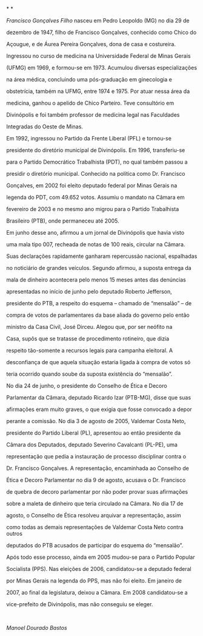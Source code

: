 

* *



*Francisco Gonçalves Filho* nasceu em Pedro Leopoldo (MG) no dia 29 de

dezembro de 1947, filho de Francisco Gonçalves, conhecido como Chico do

Açougue, e de Áurea Pereira Gonçalves, dona de casa e costureira.



Ingressou no curso de medicina na Universidade Federal de Minas Gerais

(UFMG) em 1969, e formou-se em 1973. Acumulou diversas especializações

na área médica, concluindo uma pós-graduação em ginecologia e

obstetrícia, também na UFMG, entre 1974 e 1975. Por atuar nessa área da

medicina, ganhou o apelido de Chico Parteiro. Teve consultório em

Divinópolis e foi também professor de medicina legal nas Faculdades

Integradas do Oeste de Minas.



Em 1992, ingressou no Partido da Frente Liberal (PFL) e tornou-se

presidente do diretório municipal de Divinópolis. Em 1996, transferiu-se

para o Partido Democrático Trabalhista (PDT), no qual também passou a

presidir o diretório municipal. Conhecido na política como Dr. Francisco

Gonçalves, em 2002 foi eleito deputado federal por Minas Gerais na

legenda do PDT, com 49.652 votos. Assumiu o mandato na Câmara em

fevereiro de 2003 e no mesmo ano migrou para o Partido Trabalhista

Brasileiro (PTB), onde permaneceu até 2005.



Em junho desse ano, afirmou a um jornal de Divinópolis que havia visto

uma mala tipo 007, recheada de notas de 100 reais, circular na Câmara.

Suas declarações rapidamente ganharam repercussão nacional, espalhadas

no noticiário de grandes veículos. Segundo afirmou, a suposta entrega da

mala de dinheiro acontecera pelo menos 15 meses antes das denúncias

apresentadas no início de junho pelo deputado Roberto Jefferson,

presidente do PTB, a respeito do esquema – chamado de “mensalão” – de

compra de votos de parlamentares da base aliada do governo pelo então

ministro da Casa Civil, José Dirceu. Alegou que, por ser neófito na

Casa, supôs que se tratasse de procedimento rotineiro, que dizia

respeito tão-somente a recursos legais para campanha eleitoral. A

desconfiança de que aquela situação estaria ligada à compra de votos só

teria ocorrido quando soube da suposta existência do “mensalão”.



No dia 24 de junho, o presidente do Conselho de Ética e Decoro

Parlamentar da Câmara, deputado Ricardo Izar (PTB-MG), disse que suas

afirmações eram muito graves, o que exigia que fosse convocado a depor

perante a comissão. No dia 3 de agosto de 2005, Valdemar Costa Neto,

presidente do Partido Liberal (PL), apresentou ao então presidente da

Câmara dos Deputados, deputado Severino Cavalcanti (PL-PE), uma

representação que pedia a instauração de processo disciplinar contra o

Dr. Francisco Gonçalves. A representação, encaminhada ao Conselho de

Ética e Decoro Parlamentar no dia 9 de agosto, acusava o Dr. Francisco

de quebra de decoro parlamentar por não poder provar suas afirmações

sobre a maleta de dinheiro que teria circulado na Câmara. No dia 17 de

agosto, o Conselho de Ética resolveu arquivar a representação, assim

como todas as demais representações de Valdemar Costa Neto contra outros

deputados do PTB acusados de participar do esquema do “mensalão”.



Após todo esse processo, ainda em 2005 mudou-se para o Partido Popular

Socialista (PPS). Nas eleições de 2006, candidatou-se a deputado federal

por Minas Gerais na legenda do PPS, mas não foi eleito. Em janeiro de

2007, ao final da legislatura, deixou a Câmara. Em 2008 candidatou-se a

vice-prefeito de Divinópolis, mas não conseguiu se eleger.



 



*Manoel Dourado Bastos*



 



